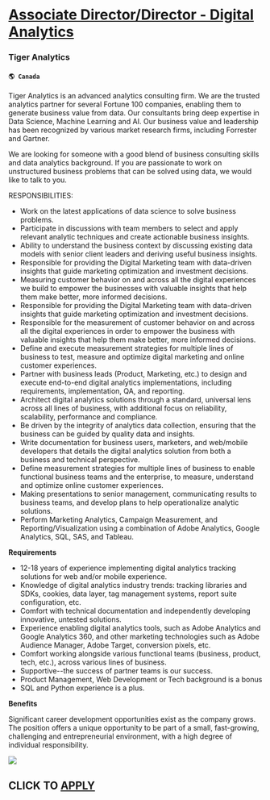 # [Associate Director/Director - Digital Analytics](https://www.remotewlb.com/apply/associate-director-director-digital-analytics)  
### Tiger Analytics  
#### `🌎 Canada`  

Tiger Analytics is an advanced analytics consulting firm. We are the trusted analytics partner for several Fortune 100 companies, enabling them to generate business value from data. Our consultants bring deep expertise in Data Science, Machine Learning and AI. Our business value and leadership has been recognized by various market research firms, including Forrester and Gartner.  

We are looking for someone with a good blend of business consulting skills and data analytics background. If you are passionate to work on unstructured business problems that can be solved using data, we would like to talk to you.

RESPONSIBILITIES:

  * Work on the latest applications of data science to solve business problems.
  * Participate in discussions with team members to select and apply relevant analytic techniques and create actionable business insights.
  * Ability to understand the business context by discussing existing data models with senior client leaders and deriving useful business insights.
  * Responsible for providing the Digital Marketing team with data-driven insights that guide marketing optimization and investment decisions. 
  * Measuring customer behavior on and across all the digital experiences we build to empower the businesses with valuable insights that help them make better, more informed decisions.
  * Responsible for providing the Digital Marketing team with data-driven insights that guide marketing optimization and investment decisions. 
  * Responsible for the measurement of customer behavior on and across all the digital experiences in order to empower the business with valuable insights that help them make better, more informed decisions.
  * Define and execute measurement strategies for multiple lines of business to test, measure and optimize digital marketing and online customer experiences.
  * Partner with business leads (Product, Marketing, etc.) to design and execute end-to-end digital analytics implementations, including requirements, implementation, QA, and reporting. 
  * Architect digital analytics solutions through a standard, universal lens across all lines of business, with additional focus on reliability, scalability, performance and compliance.
  * Be driven by the integrity of analytics data collection, ensuring that the business can be guided by quality data and insights.
  * Write documentation for business users, marketers, and web/mobile developers that details the digital analytics solution from both a business and technical perspective.
  * Define measurement strategies for multiple lines of business to enable functional business teams and the enterprise, to measure, understand and optimize online customer experiences.
  * Making presentations to senior management, communicating results to business teams, and develop plans to help operationalize analytic solutions.
  * Perform Marketing Analytics, Campaign Measurement, and Reporting/Visualization using a combination of Adobe Analytics, Google Analytics, SQL, SAS, and Tableau.

**Requirements**

  * 12-18 years of experience implementing digital analytics tracking solutions for web and/or mobile experience.
  * Knowledge of digital analytics industry trends: tracking libraries and SDKs, cookies, data layer, tag management systems, report suite configuration, etc.
  * Comfort with technical documentation and independently developing innovative, untested solutions.
  * Experience enabling digital analytics tools, such as Adobe Analytics and Google Analytics 360, and other marketing technologies such as Adobe Audience Manager, Adobe Target, conversion pixels, etc.
  * Comfort working alongside various functional teams (business, product, tech, etc.), across various lines of business.
  * Supportive--the success of partner teams is our success.
  * Product Management, Web Development or Tech background is a bonus
  * SQL and Python experience is a plus.

**Benefits**

Significant career development opportunities exist as the company grows. The position offers a unique opportunity to be part of a small, fast-growing, challenging and entrepreneurial environment, with a high degree of individual responsibility.

![](https://remotive.com/job/track/1903374/blank.gif?source=public_api)  
## CLICK TO [APPLY](https://www.remotewlb.com/apply/associate-director-director-digital-analytics)

